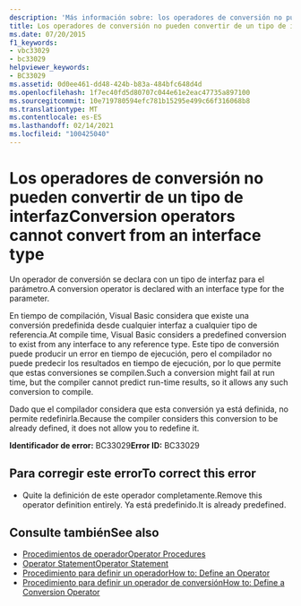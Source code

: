 ```yaml
---
description: 'Más información sobre: los operadores de conversión no pueden convertir de un tipo de interfaz'
title: Los operadores de conversión no pueden convertir de un tipo de interfaz
ms.date: 07/20/2015
f1_keywords:
- vbc33029
- bc33029
helpviewer_keywords:
- BC33029
ms.assetid: 0d0ee461-dd48-424b-b83a-484bfc648d4d
ms.openlocfilehash: 1f7ec40fd5d80707c044e61e2eac47735a897100
ms.sourcegitcommit: 10e719780594efc781b15295e499c66f316068b8
ms.translationtype: MT
ms.contentlocale: es-ES
ms.lasthandoff: 02/14/2021
ms.locfileid: "100425040"
---
```

# <a name="conversion-operators-cannot-convert-from-an-interface-type"></a><span data-ttu-id="326d4-103">Los operadores de conversión no pueden convertir de un tipo de interfaz</span><span class="sxs-lookup"><span data-stu-id="326d4-103">Conversion operators cannot convert from an interface type</span></span>

<span data-ttu-id="326d4-104">Un operador de conversión se declara con un tipo de interfaz para el parámetro.</span><span class="sxs-lookup"><span data-stu-id="326d4-104">A conversion operator is declared with an interface type for the parameter.</span></span>  
  
 <span data-ttu-id="326d4-105">En tiempo de compilación, Visual Basic considera que existe una conversión predefinida desde cualquier interfaz a cualquier tipo de referencia.</span><span class="sxs-lookup"><span data-stu-id="326d4-105">At compile time, Visual Basic considers a predefined conversion to exist from any interface to any reference type.</span></span> <span data-ttu-id="326d4-106">Este tipo de conversión puede producir un error en tiempo de ejecución, pero el compilador no puede predecir los resultados en tiempo de ejecución, por lo que permite que estas conversiones se compilen.</span><span class="sxs-lookup"><span data-stu-id="326d4-106">Such a conversion might fail at run time, but the compiler cannot predict run-time results, so it allows any such conversion to compile.</span></span>  
  
 <span data-ttu-id="326d4-107">Dado que el compilador considera que esta conversión ya está definida, no permite redefinirla.</span><span class="sxs-lookup"><span data-stu-id="326d4-107">Because the compiler considers this conversion to be already defined, it does not allow you to redefine it.</span></span>  
  
 <span data-ttu-id="326d4-108">**Identificador de error:** BC33029</span><span class="sxs-lookup"><span data-stu-id="326d4-108">**Error ID:** BC33029</span></span>  
  
## <a name="to-correct-this-error"></a><span data-ttu-id="326d4-109">Para corregir este error</span><span class="sxs-lookup"><span data-stu-id="326d4-109">To correct this error</span></span>  
  
- <span data-ttu-id="326d4-110">Quite la definición de este operador completamente.</span><span class="sxs-lookup"><span data-stu-id="326d4-110">Remove this operator definition entirely.</span></span> <span data-ttu-id="326d4-111">Ya está predefinido.</span><span class="sxs-lookup"><span data-stu-id="326d4-111">It is already predefined.</span></span>  
  
## <a name="see-also"></a><span data-ttu-id="326d4-112">Consulte también</span><span class="sxs-lookup"><span data-stu-id="326d4-112">See also</span></span>

- [<span data-ttu-id="326d4-113">Procedimientos de operador</span><span class="sxs-lookup"><span data-stu-id="326d4-113">Operator Procedures</span></span>](../programming-guide/language-features/procedures/operator-procedures.md)
- [<span data-ttu-id="326d4-114">Operator Statement</span><span class="sxs-lookup"><span data-stu-id="326d4-114">Operator Statement</span></span>](../language-reference/statements/operator-statement.md)
- [<span data-ttu-id="326d4-115">Procedimiento para definir un operador</span><span class="sxs-lookup"><span data-stu-id="326d4-115">How to: Define an Operator</span></span>](../programming-guide/language-features/procedures/how-to-define-an-operator.md)
- [<span data-ttu-id="326d4-116">Procedimiento para definir un operador de conversión</span><span class="sxs-lookup"><span data-stu-id="326d4-116">How to: Define a Conversion Operator</span></span>](../programming-guide/language-features/procedures/how-to-define-a-conversion-operator.md)
